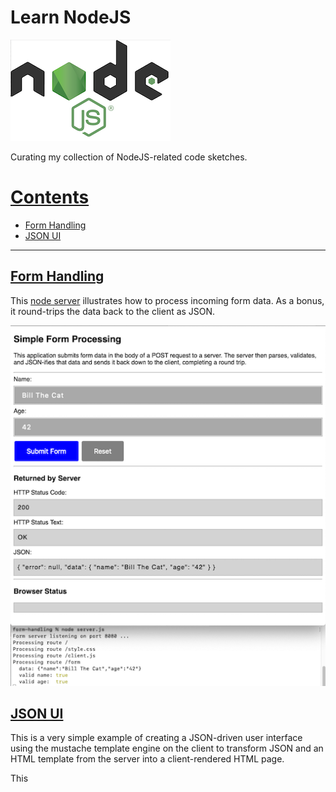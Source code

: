 # Learn NodeJS

![alt](cc_img/nodejs-logo.png)

Curating my collection of NodeJS-related code sketches.

# [Contents](#contents)

- [Form Handling](#form-handling)
- [JSON UI](#json-ui)

-----

## [Form Handling](#contents)

This [node server](form-handling/server.js) illustrates how to process incoming form data.  As a bonus, it round-trips the data back to the client as JSON.

![alt](form-handling/docs/form-handling.png)

## [JSON UI](#contents)

This is a very simple example of creating a JSON-driven user interface using the mustache template engine on the client to transform JSON and an HTML template from the server into a client-rendered HTML page.

This 
